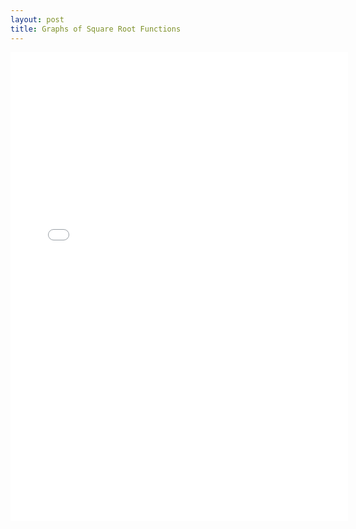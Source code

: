 ```yaml
---
layout: post
title: Graphs of Square Root Functions
---
```


<iframe height="750" width="540" frameborder="0" src="//www.ck12.org/assessment/ui/embed.html?test/detail/5985b3128e0e086d109484cc&collectionHandle=algebra&collectionCreatorID=3&conceptCollectionHandle=algebra-::-graphs-of-square-root-functions" ></iframe>